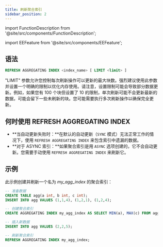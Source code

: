 ```yaml
---
title: 刷新聚合索引
sidebar_position: 2
---
```


import FunctionDescription from '@site/src/components/FunctionDescription';

<FunctionDescription description="引入或更新于：v1.2.151"/>

import EEFeature from '@site/src/components/EEFeature';

<EEFeature featureName='聚合索引'/>

## 语法

```sql
REFRESH AGGREGATING INDEX <index_name> [ LIMIT <limit> ]
```

"LIMIT" 参数允许您控制每次刷新操作可以更新的最大块数。强烈建议使用此参数并设置一个明确的限制以优化内存使用。请注意，设置限制可能会导致部分数据更新。例如，如果您有 100 个块但设置了 10 的限制，单次刷新可能不会更新最新的数据，可能会留下一些未刷新的块。您可能需要执行多次刷新操作以确保完全更新。

## 何时使用 REFRESH AGGREGATING INDEX

- **当自动更新失败时：**在默认的自动更新（`SYNC` 模式）无法正常工作的情况下，使用 `REFRESH AGGREGATING INDEX` 来包含索引中遗漏的数据。
- **对于 ASYNC 索引：**如果聚合索引是用 `ASYNC` 选项创建的，它不会自动更新。您需要手动使用 `REFRESH AGGREGATING INDEX` 来刷新它。

## 示例

此示例创建并刷新一个名为 _my_agg_index_ 的聚合索引：

```sql
-- 准备数据
CREATE TABLE agg(a int, b int, c int);
INSERT INTO agg VALUES (1,1,4), (1,2,1), (1,2,4);

-- 创建聚合索引
CREATE AGGREGATING INDEX my_agg_index AS SELECT MIN(a), MAX(c) FROM agg;

-- 插入新数据
INSERT INTO agg VALUES (2,2,5);

-- 刷新聚合索引
REFRESH AGGREGATING INDEX my_agg_index;
```
